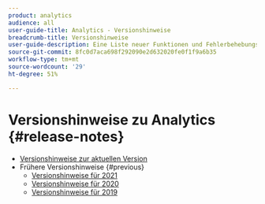 ```yaml
---
product: analytics
audience: all
user-guide-title: Analytics - Versionshinweise
breadcrumb-title: Versionshinweise
user-guide-description: Eine Liste neuer Funktionen und Fehlerbehebungsbeschreibungen.
source-git-commit: 8fc0d7aca698f292090e2d632020fe0f1f9a6b35
workflow-type: tm+mt
source-wordcount: '29'
ht-degree: 51%

---
```



# Versionshinweise zu Analytics {#release-notes}

+ [Versionshinweise zur aktuellen Version](latest.md)
+ Frühere Versionshinweise {#previous}
   + [Versionshinweise für 2021](2021.md)
   + [Versionshinweise für 2020](2020.md)
   + [Versionshinweise für 2019](2019-earlier.md)
